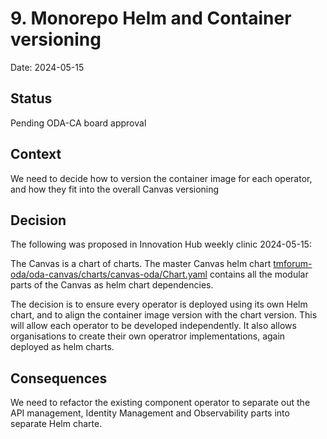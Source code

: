 # 9. Monorepo Helm and Container versioning

Date: 2024-05-15

## Status

Pending ODA-CA board approval

## Context

We need to decide how to version the container image for each operator, and how they fit into the overall Canvas versioning

## Decision

The following was proposed in Innovation Hub weekly clinic 2024-05-15:

The Canvas is a chart of charts. The master Canvas helm chart [tmforum-oda/oda-canvas/charts/canvas-oda/Chart.yaml](https://github.com/tmforum-oda/oda-canvas/blob/master/charts/canvas-oda/Chart.yaml) contains all the modular parts of the Canvas as helm chart dependencies.

The decision is to ensure every operator is deployed using its own Helm chart, and to align the container image version with the chart version. This will allow each operator to be developed independently. It also allows organisations to create their own operatror implementations, again deployed as helm charts.

## Consequences

We need to refactor the existing component operator to separate out the API management, Identity Management and Observability parts into separate Helm charte.
